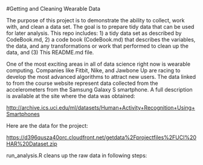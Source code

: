 #Getting and Cleaning Wearable Data

The purpose of this project is to demonstrate the ability to collect, work with, and clean a data set. The goal is to prepare tidy data that can be used for later analysis. This repo includes: 1) a tidy data set as described by CodeBook.md, 2) a code book (CodeBook.md) that describes the variables, the data, and any transformations or work that  performed to clean up the data, and (3) This README.md file.

One of the most exciting areas in all of data science right now is wearable computing. Companies like Fitbit, Nike, and Jawbone Up are racing to develop the most advanced algorithms to attract new users. The data linked to from the course website represent data collected from the accelerometers from the Samsung Galaxy S smartphone. A full description is available at the site where the data was obtained:

http://archive.ics.uci.edu/ml/datasets/Human+Activity+Recognition+Using+Smartphones

Here are the data for the project:

https://d396qusza40orc.cloudfront.net/getdata%2Fprojectfiles%2FUCI%20HAR%20Dataset.zip

run_analysis.R cleans up the raw data in following steps:
